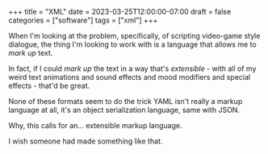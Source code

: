 +++
title = "XML"
date = 2023-03-25T12:00:00-07:00
draft = false
categories = ["software"]
tags = ["xml"]
+++

When I'm looking at the problem, specifically, of scripting video-game style dialogue, the thing I'm looking to work with is a language that allows me to _mark up_ text.

In fact, if I could _mark up_ the text in a way that's _extensible_ - with all of my weird text animations and sound effects and mood modifiers and special effects - that'd be great.

None of these formats seem to do the trick YAML isn't really a markup language at all, it's an object serialization language, same with JSON.

Why, this calls for an... extensible markup language.

I wish someone had made something like that.
